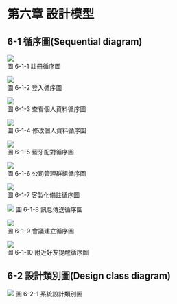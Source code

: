 # 第六章 設計模型

## 6-1 	循序圖(Sequential diagram)

![](https://i.imgur.com/5oYjU7s.png)  
圖 6-1-1 註冊循序圖

![](https://i.imgur.com/hmiaTFP.png)  
圖 6-1-2 登入循序圖

![](https://i.imgur.com/HV58t0P.png)    
圖 6-1-3 查看個人資料循序圖

![](https://i.imgur.com/f0Bq8Al.png)  
圖 6-1-4 修改個人資料循序圖

![](https://i.imgur.com/JbS01rm.png)  
圖 6-1-5 藍牙配對循序圖

![](https://i.imgur.com/4gECjTd.png)  
圖 6-1-6 公司管理群組循序圖

![](https://i.imgur.com/z4eAaNs.png)  
圖 6-1-7 客製化備註循序圖

![](https://i.imgur.com/DFBRuNa.png)
圖 6-1-8 訊息傳送循序圖

![](https://i.imgur.com/wJOmYyl.png)  
圖 6-1-9 會議建立循序圖

![](https://i.imgur.com/De4K4gP.png)  
圖 6-1-10 附近好友提醒循序圖

## 6-2 	設計類別圖(Design class diagram)

![](https://i.imgur.com/47ra7DW.png) 
圖 6-2-1 系統設計類別圖